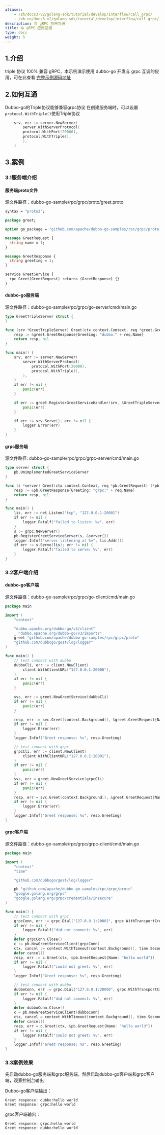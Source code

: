 ```yaml
---
aliases:
    - /zh/docs3-v2/golang-sdk/tutorial/develop/interflow/call_grpc/
    - /zh-cn/docs3-v2/golang-sdk/tutorial/develop/interflow/call_grpc/
description: 与 gRPC 应用互通
title: 与 gRPC 应用互通
type: docs
weight: 5
---
```


## 1.介绍

triple 协议 100% 兼容 gRPC，本示例演示使用 dubbo-go 开发与 grpc 互调的应用，可在此查看  <a href="https://github.com/apache/dubbo-go-samples/tree/main/rpc/grpc" target="_blank">完整示例源码地址</a>

## 2.如何互通

Dubbo-go的Triple协议能够兼容grpc协议
在创建服务端时，可以设置`protocol.WithTriple()`使用Triple协议

```go
	srv, err := server.NewServer(
        server.WithServerProtocol(
        protocol.WithPort(20000),
        protocol.WithTriple(),
        ),
    )
```

## 3.案例

### 3.1服务端介绍

#### 服务端proto文件

源文件路径：dubbo-go-sample/rpc/grpc/proto/greet.proto

```protobuf
syntax = "proto3";

package greet;

option go_package = "github.com/apache/dubbo-go-samples/rpc/grpc/proto;greet";

message GreetRequest {
  string name = 1;
}

message GreetResponse {
  string greeting = 1;
}

service GreetService {
  rpc Greet(GreetRequest) returns (GreetResponse) {}
}
```

#### dubbo-go服务端

源文件路径：dubbo-go-sample/rpc/grpc/go-server/cmd/main.go

```go
type GreetTripleServer struct {
}

func (srv *GreetTripleServer) Greet(ctx context.Context, req *greet.GreetRequest) (*greet.GreetResponse, error) {
	resp := &greet.GreetResponse{Greeting: "dubbo:" + req.Name}
	return resp, nil
}

func main() {
	srv, err := server.NewServer(
		server.WithServerProtocol(
			protocol.WithPort(20000),
			protocol.WithTriple(),
		),
	)
	if err != nil {
		panic(err)
	}

	if err := greet.RegisterGreetServiceHandler(srv, &GreetTripleServer{}); err != nil {
		panic(err)
	}

	if err := srv.Serve(); err != nil {
		logger.Error(err)
	}
}
```

#### grpc服务端

源文件路径: dubbo-go-sample/rpc/grpc/grpc-server/cmd/main.go

```go
type server struct {
	pb.UnimplementedGreetServiceServer
}

func (s *server) Greet(ctx context.Context, req *pb.GreetRequest) (*pb.GreetResponse, error) {
	resp := &pb.GreetResponse{Greeting: "grpc:" + req.Name}
	return resp, nil
}

func main() {
	lis, err := net.Listen("tcp", "127.0.0.1:20001")
	if err != nil {
		logger.Fatalf("failed to listen: %v", err)
	}
	s := grpc.NewServer()
	pb.RegisterGreetServiceServer(s, &server{})
	logger.Infof("server listening at %v", lis.Addr())
	if err := s.Serve(lis); err != nil {
		logger.Fatalf("failed to serve: %v", err)
	}
}

```

### 3.2客户端介绍

#### dubbo-go客户端

源文件路径：dubbo-go-sample/rpc/grpc/go-client/cmd/main.go

```go
package main

import (
	"context"

	"dubbo.apache.org/dubbo-go/v3/client"
	_ "dubbo.apache.org/dubbo-go/v3/imports"
	greet "github.com/apache/dubbo-go-samples/rpc/grpc/proto"
	"github.com/dubbogo/gost/log/logger"
)

func main() {
	// test connect with dubbo
	dubboCli, err := client.NewClient(
		client.WithClientURL("127.0.0.1:20000"),
	)
	if err != nil {
		panic(err)
	}

	svc, err := greet.NewGreetService(dubboCli)
	if err != nil {
		panic(err)
	}

	resp, err := svc.Greet(context.Background(), &greet.GreetRequest{Name: "hello world"})
	if err != nil {
		logger.Error(err)
	}
	logger.Infof("Greet response: %s", resp.Greeting)

	// test connect with grpc
	grpcCli, err := client.NewClient(
		client.WithClientURL("127.0.0.1:20001"),
	)
	if err != nil {
		panic(err)
	}
	svc, err = greet.NewGreetService(grpcCli)
	if err != nil {
		panic(err)
	}
	resp, err = svc.Greet(context.Background(), &greet.GreetRequest{Name: "hello world"})
	if err != nil {
		logger.Error(err)
	}
	logger.Infof("Greet response: %s", resp.Greeting)
}
```

#### grpc客户端

源文件路径：dubbo-go-sample/rpc/grpc/grpc-client/cmd/main.go

```go
package main

import (
	"context"
	"time"

	"github.com/dubbogo/gost/log/logger"

	pb "github.com/apache/dubbo-go-samples/rpc/grpc/proto"
	"google.golang.org/grpc"
	"google.golang.org/grpc/credentials/insecure"
)

func main() {
	// test connect with grpc
	grpcConn, err := grpc.Dial("127.0.0.1:20001", grpc.WithTransportCredentials(insecure.NewCredentials()))
	if err != nil {
		logger.Fatalf("did not connect: %v", err)
	}
	defer grpcConn.Close()
	c := pb.NewGreetServiceClient(grpcConn)
	ctx, cancel := context.WithTimeout(context.Background(), time.Second)
	defer cancel()
	resp, err := c.Greet(ctx, &pb.GreetRequest{Name: "hello world"})
	if err != nil {
		logger.Fatalf("could not greet: %v", err)
	}
	logger.Infof("Greet response: %s", resp.Greeting)

	// test connect with dubbo
	dubboConn, err := grpc.Dial("127.0.0.1:20000", grpc.WithTransportCredentials(insecure.NewCredentials()))
	if err != nil {
		logger.Fatalf("did not connect: %v", err)
	}
	defer dubboConn.Close()
	c = pb.NewGreetServiceClient(dubboConn)
	ctx, cancel = context.WithTimeout(context.Background(), time.Second)
	defer cancel()
	resp, err = c.Greet(ctx, &pb.GreetRequest{Name: "hello world"})
	if err != nil {
		logger.Fatalf("could not greet: %v", err)
	}
	logger.Infof("Greet response: %s", resp.Greeting)
}
```

### 3.3案例效果

先启动dubbo-go服务端和grpc服务端，然后启动dubbo-go客户端和grpc客户端，观察控制台输出

Dubbo-go客户端输出：

```shell
Greet response: dubbo:hello world
Greet response: grpc:hello world
```

grpc客户端输出：

```shell
Greet response: grpc:hello world
Greet response: dubbo:hello world
```
